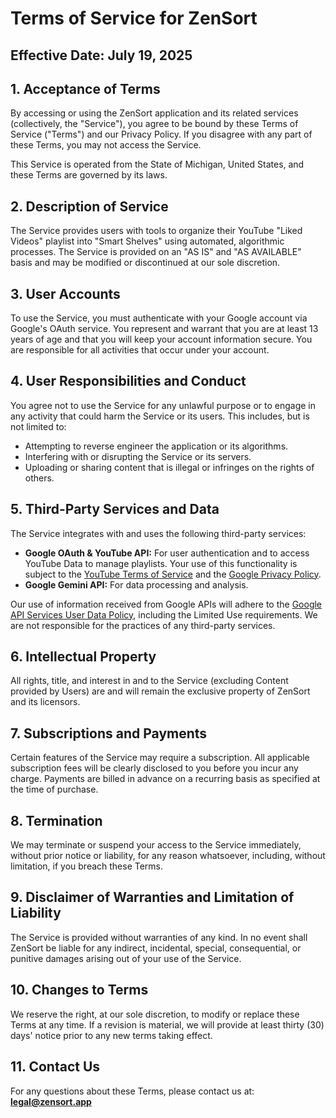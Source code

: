 # Terms of Service for ZenSort

## **Effective Date: July 19, 2025**

## 1. Acceptance of Terms

By accessing or using the ZenSort application and its related services (collectively, the "Service"), you agree to be bound by these Terms of Service ("Terms") and our Privacy Policy. If you disagree with any part of these Terms, you may not access the Service.

This Service is operated from the State of Michigan, United States, and these Terms are governed by its laws.

## 2. Description of Service

The Service provides users with tools to organize their YouTube "Liked Videos" playlist into "Smart Shelves" using automated, algorithmic processes. The Service is provided on an "AS IS" and "AS AVAILABLE" basis and may be modified or discontinued at our sole discretion.

## 3. User Accounts

To use the Service, you must authenticate with your Google account via Google's OAuth service. You represent and warrant that you are at least 13 years of age and that you will keep your account information secure. You are responsible for all activities that occur under your account.

## 4. User Responsibilities and Conduct

You agree not to use the Service for any unlawful purpose or to engage in any activity that could harm the Service or its users. This includes, but is not limited to:

- Attempting to reverse engineer the application or its algorithms.
- Interfering with or disrupting the Service or its servers.
- Uploading or sharing content that is illegal or infringes on the rights of others.

## 5. Third-Party Services and Data

The Service integrates with and uses the following third-party services:

- **Google OAuth & YouTube API:** For user authentication and to access YouTube Data to manage playlists. Your use of this functionality is subject to the [YouTube Terms of Service](https://www.youtube.com/t/terms) and the [Google Privacy Policy](https://policies.google.com/privacy).
- **Google Gemini API:** For data processing and analysis.

Our use of information received from Google APIs will adhere to the [Google API Services User Data Policy](https://developers.google.com/terms/api-services-user-data-policy), including the Limited Use requirements. We are not responsible for the practices of any third-party services.

## 6. Intellectual Property

All rights, title, and interest in and to the Service (excluding Content provided by Users) are and will remain the exclusive property of ZenSort and its licensors.

## 7. Subscriptions and Payments

Certain features of the Service may require a subscription. All applicable subscription fees will be clearly disclosed to you before you incur any charge. Payments are billed in advance on a recurring basis as specified at the time of purchase.

## 8. Termination

We may terminate or suspend your access to the Service immediately, without prior notice or liability, for any reason whatsoever, including, without limitation, if you breach these Terms.

## 9. Disclaimer of Warranties and Limitation of Liability

The Service is provided without warranties of any kind. In no event shall ZenSort be liable for any indirect, incidental, special, consequential, or punitive damages arising out of your use of the Service.

## 10. Changes to Terms

We reserve the right, at our sole discretion, to modify or replace these Terms at any time. If a revision is material, we will provide at least thirty (30) days' notice prior to any new terms taking effect.

## 11. Contact Us

For any questions about these Terms, please contact us at: **<legal@zensort.app>**
